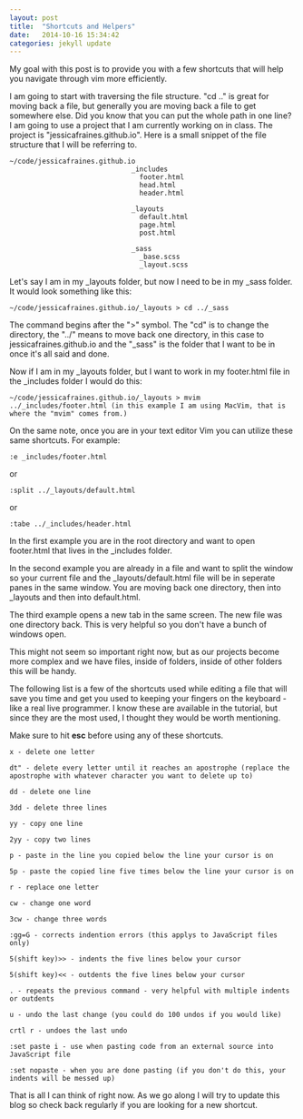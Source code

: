 ```yaml
---
layout: post
title:  "Shortcuts and Helpers"
date:   2014-10-16 15:34:42
categories: jekyll update
---
```


My goal with this post is to provide you with a few shortcuts that will help you navigate through vim more efficiently.

I am going to start with traversing the file structure. "cd .." is great for moving back a file, but generally you are moving back a file to get somewhere else. Did you know that you can put the whole path in one line? I am going to use a project that I am currently working on in class. The project is "jessicafraines.github.io". Here is a small snippet of the file structure that I will be referring to.

    ~/code/jessicafraines.github.io  
                                  _includes
                                    footer.html
                                    head.html
                                    header.html

                                  _layouts
                                    default.html
                                    page.html
                                    post.html

                                  _sass
                                    _base.scss
                                    _layout.scss


Let's say I am in my _layouts folder, but now I need to be in my _sass folder. It would look something like this:
    
    ~/code/jessicafraines.github.io/_layouts > cd ../_sass

The command begins after the ">" symbol. The "cd" is to change the directory, the "../" means to move back one directory, in this case to jessicafraines.github.io and the "_sass" is the folder that I want to be in once it's all said and done.

Now if I am in my _layouts folder, but I want to work in my footer.html file in the _includes folder I would do this:

    ~/code/jessicafraines.github.io/_layouts > mvim ../_includes/footer.html (in this example I am using MacVim, that is where the "mvim" comes from.)

On the same note, once you are in your text editor Vim you can utilize these same shortcuts. For example:

    :e _includes/footer.html

  or

    :split ../_layouts/default.html

  or
    
    :tabe ../_includes/header.html

In the first example you are in the root directory and want to open footer.html that lives in the _includes folder.

In the second example you are already in a file and want to split the window so your current file and the _layouts/default.html file will be in seperate panes in the same window. You are moving back one directory, then into _layouts and then into default.html.

The third example opens a new tab in the same screen. The new file was one directory back. This is very helpful so you don't have a bunch of windows open. 

This might not seem so important right now, but as our projects become more complex and we have files, inside of folders, inside of other folders this will be handy.

The following list is a few of the shortcuts used while editing a file that will save you time and get you used to keeping your fingers on the keyboard - like a real live programmer. I know these are available in the tutorial, but since they are the most used, I thought they would be worth mentioning. 

Make sure to hit **esc** before using any of these shortcuts.

    x - delete one letter

    dt" - delete every letter until it reaches an apostrophe (replace the apostrophe with whatever character you want to delete up to)

    dd - delete one line

    3dd - delete three lines

    yy - copy one line

    2yy - copy two lines

    p - paste in the line you copied below the line your cursor is on

    5p - paste the copied line five times below the line your cursor is on

    r - replace one letter

    cw - change one word

    3cw - change three words

    :gg=G - corrects indention errors (this applys to JavaScript files only)

    5(shift key)>> - indents the five lines below your cursor

    5(shift key)<< - outdents the five lines below your cursor
        
    . - repeats the previous command - very helpful with multiple indents or outdents

    u - undo the last change (you could do 100 undos if you would like)

    crtl r - undoes the last undo

    :set paste i - use when pasting code from an external source into JavaScript file

    :set nopaste - when you are done pasting (if you don't do this, your indents will be messed up)

That is all I can think of right now. As we go along I will try to update this blog so check back regularly if you are looking for a new shortcut. 


